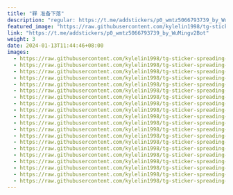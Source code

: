 ```yaml
---
title: "槑 准备下落"
description: "regular: https://t.me/addstickers/p0_wmtz5066793739_by_WuMingv2Bot"
featured_image: "https://raw.githubusercontent.com/kylelin1998/tg-sticker-spreading-worldwide-images/main/img/252035fd-3bad-4c0d-9e76-5f3337c8c7e3.jpg"
link: "https://t.me/addstickers/p0_wmtz5066793739_by_WuMingv2Bot"
weight: 3
date: 2024-01-13T11:44:46+08:00
images:
  - https://raw.githubusercontent.com/kylelin1998/tg-sticker-spreading-worldwide-images/main/img/252035fd-3bad-4c0d-9e76-5f3337c8c7e3.jpg
  - https://raw.githubusercontent.com/kylelin1998/tg-sticker-spreading-worldwide-images/main/img/fb84a0fe-deee-4013-8335-273a509306cc.jpg
  - https://raw.githubusercontent.com/kylelin1998/tg-sticker-spreading-worldwide-images/main/img/2d73408b-f015-4e01-833a-b227747cfbc2.jpg
  - https://raw.githubusercontent.com/kylelin1998/tg-sticker-spreading-worldwide-images/main/img/81a209b9-fd49-4458-a45a-cbf55a362a7b.jpg
  - https://raw.githubusercontent.com/kylelin1998/tg-sticker-spreading-worldwide-images/main/img/89f8c7d4-31e1-40b5-ba3b-8bcea2222365.jpg
  - https://raw.githubusercontent.com/kylelin1998/tg-sticker-spreading-worldwide-images/main/img/11afc3c7-7f5a-4f90-8549-925b1f52e49e.jpg
  - https://raw.githubusercontent.com/kylelin1998/tg-sticker-spreading-worldwide-images/main/img/536ecf09-0756-4a3b-a601-398e629eb55e.jpg
  - https://raw.githubusercontent.com/kylelin1998/tg-sticker-spreading-worldwide-images/main/img/7a6a1540-d2cc-41a8-9948-67f73cdecbe4.jpg
  - https://raw.githubusercontent.com/kylelin1998/tg-sticker-spreading-worldwide-images/main/img/66cc3613-9b96-4bff-b117-2fc92f66fad9.jpg
  - https://raw.githubusercontent.com/kylelin1998/tg-sticker-spreading-worldwide-images/main/img/f084017b-e47b-49df-bd6d-0e1d691e8f80.jpg
  - https://raw.githubusercontent.com/kylelin1998/tg-sticker-spreading-worldwide-images/main/img/b38c13ee-9592-4a0d-87b9-d85b8b5f461f.jpg
  - https://raw.githubusercontent.com/kylelin1998/tg-sticker-spreading-worldwide-images/main/img/b6a97427-3add-46fb-8592-f3e0c914940d.jpg
  - https://raw.githubusercontent.com/kylelin1998/tg-sticker-spreading-worldwide-images/main/img/08917133-fa95-47da-a0fa-8f183b970119.jpg
  - https://raw.githubusercontent.com/kylelin1998/tg-sticker-spreading-worldwide-images/main/img/71b0f58a-97eb-4684-8c2c-1eaf1ba1b600.jpg
  - https://raw.githubusercontent.com/kylelin1998/tg-sticker-spreading-worldwide-images/main/img/e8980cea-cc7c-48b8-a027-f94990bc7bba.jpg
  - https://raw.githubusercontent.com/kylelin1998/tg-sticker-spreading-worldwide-images/main/img/d48606eb-9a35-48c0-9bdf-0bd92748dec8.jpg
  - https://raw.githubusercontent.com/kylelin1998/tg-sticker-spreading-worldwide-images/main/img/4abf2b41-890f-4ea2-be81-0ef0459a8062.jpg
  - https://raw.githubusercontent.com/kylelin1998/tg-sticker-spreading-worldwide-images/main/img/7926f14f-a69e-4807-bfd9-b03e5441c35e.jpg
  - https://raw.githubusercontent.com/kylelin1998/tg-sticker-spreading-worldwide-images/main/img/be714cef-e4c5-40ff-8701-1b58610500b1.jpg
  - https://raw.githubusercontent.com/kylelin1998/tg-sticker-spreading-worldwide-images/main/img/6fc4284e-e052-428f-a36a-f462f7c85637.jpg
---
```

